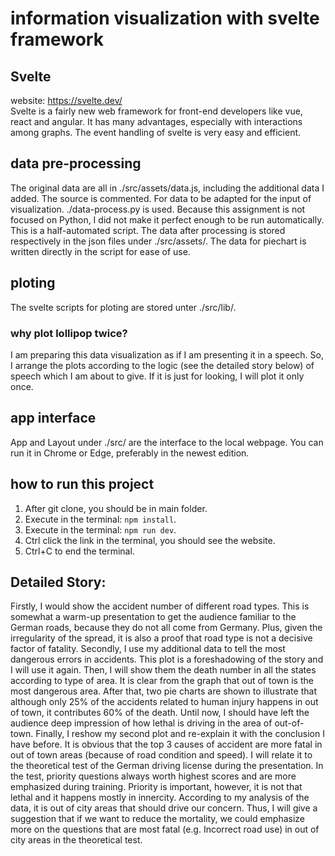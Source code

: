 # information visualization with svelte framework

## Svelte
website: https://svelte.dev/ <br/>
Svelte is a fairly new web framework for front-end developers like vue, react and angular. It has many advantages,
especially with interactions among graphs. The event handling of svelte is very easy and efficient.

## data pre-processing
The original data are all in ./src/assets/data.js, including the additional data I added. The source is commented.
For data to be adapted for the input of visualization. ./data-process.py is used. Because this assignment is not focused on Python, I did not make it perfect enough to be run automatically. This is a half-automated script.
The data after processing is stored respectively in the json files under ./src/assets/. The data for piechart is written directly in the script for ease of use.

## ploting
The svelte scripts for ploting are stored unter ./src/lib/. 
### why plot lollipop twice?
I am preparing this data visualization as if I am presenting it in a speech. So, I arrange the plots according to the logic (see the detailed story below) of speech which I am about to give. If it is just for looking, I will plot it only once.

## app interface
App and Layout under ./src/ are the interface to the local webpage. You can run it in Chrome or Edge, preferably in the newest edition.

## how to run this project
1. After git clone, you should be in main folder. 
2. Execute in the terminal: `npm install`.
3. Execute in the terminal: `npm run dev`.
4. Ctrl click the link in the terminal, you should see the website.
5. Ctrl+C to end the terminal.

## Detailed Story:
Firstly, I would show the accident number of different road types. This is somewhat a warm-up presentation to get the audience familiar to the German roads, because they do not all come from Germany. Plus, given the irregularity of the spread, it is also a proof that road type is not a decisive factor of fatality. 
Secondly, I use my additional data to tell the most dangerous errors in accidents. This plot is a foreshadowing of the story and I will use it again.
Then, I will show them the death number in all the states according to type of area. It is clear from the graph that out of town is the most dangerous area. 
After that, two pie charts are shown to illustrate that although only 25% of the accidents related to human injury happens in out of town, it contributes 60% of the death. Until now, I should have left the audience deep impression of how lethal is driving in the area of out-of-town. 
Finally, I reshow my second plot and re-explain it with the conclusion I have before. It is obvious that the top 3 causes of accident are more fatal in out of town areas (because of road condition and speed). I will relate it to the theoretical test of the German driving license during the presentation. In the test, priority questions always worth highest scores and are more emphasized during training. Priority is important, however, it is not that lethal and it happens mostly in innercity. According to my analysis of the data, it is out of city areas that should drive our concern. Thus, I will give a suggestion that if we want to reduce the mortality, we could emphasize more on the questions that are most fatal (e.g. Incorrect road use) in out of city areas in the theoretical test.
